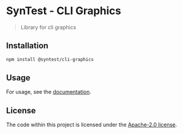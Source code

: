 # SynTest - CLI Graphics

> Library for cli graphics

## Installation

```bash
npm install @syntest/cli-graphics
```

## Usage

For usage, see the [documentation](https://www.syntest.org/docs).

## License

The code within this project is licensed under the [Apache-2.0 license](LICENSE).
